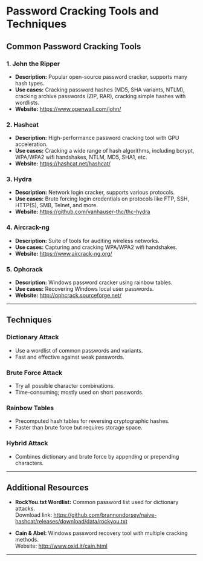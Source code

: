 # Password Cracking Tools and Techniques

## Common Password Cracking Tools

### 1. John the Ripper
- **Description:** Popular open-source password cracker, supports many hash types.
- **Use cases:** Cracking password hashes (MD5, SHA variants, NTLM), cracking archive passwords (ZIP, RAR), cracking simple hashes with wordlists.
- **Website:** https://www.openwall.com/john/

### 2. Hashcat
- **Description:** High-performance password cracking tool with GPU acceleration.
- **Use cases:** Cracking a wide range of hash algorithms, including bcrypt, WPA/WPA2 wifi handshakes, NTLM, MD5, SHA1, etc.
- **Website:** https://hashcat.net/hashcat/

### 3. Hydra
- **Description:** Network login cracker, supports various protocols.
- **Use cases:** Brute forcing login credentials on protocols like FTP, SSH, HTTP(S), SMB, Telnet, and more.
- **Website:** https://github.com/vanhauser-thc/thc-hydra

### 4. Aircrack-ng
- **Description:** Suite of tools for auditing wireless networks.
- **Use cases:** Capturing and cracking WPA/WPA2 wifi handshakes.
- **Website:** https://www.aircrack-ng.org/

### 5. Ophcrack
- **Description:** Windows password cracker using rainbow tables.
- **Use cases:** Recovering Windows local user passwords.
- **Website:** http://ophcrack.sourceforge.net/

---

## Techniques

### Dictionary Attack
- Use a wordlist of common passwords and variants.
- Fast and effective against weak passwords.

### Brute Force Attack
- Try all possible character combinations.
- Time-consuming; mostly used on short passwords.

### Rainbow Tables
- Precomputed hash tables for reversing cryptographic hashes.
- Faster than brute force but requires storage space.

### Hybrid Attack
- Combines dictionary and brute force by appending or prepending characters.

---

## Additional Resources

- **RockYou.txt Wordlist:** Common password list used for dictionary attacks.  
  Download link: https://github.com/brannondorsey/naive-hashcat/releases/download/data/rockyou.txt

- **Cain & Abel:** Windows password recovery tool with multiple cracking methods.  
  Website: http://www.oxid.it/cain.html

---


